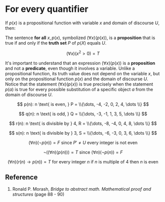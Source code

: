 # For every quantifier

If $p(x)$ is a propositional function with variable $x$ and domain of discourse $U$, then:

The sentence **for all** $x, p(x)$, symbolized $(\forall x)(p(x))$, is a **proposition** that is true if and only if the **truth set** $P$ of $p(X)$ equals $U$.

$$
(\forall x)(x^2 \gt 0) = T
$$

It's important to understand that an expression $(\forall x)(p(x))$ is a **proposition** and not a **predicate**, even though it involves a variable. Unlike a propositional function, its truth value does not depend on the variable $x$, but only on the propositional function $p(x)$ and the domain of discourse $U$. Notice that the statement $(\forall x)(p(x))$ is true precisely when the statement $p(a)$ is true for every possible substitution of a specific object $a$ from the domain of discourse $U$.

$$
p(n): n \text{ is even, } P = \\{\dots, -4, -2, 0, 2, 4, \dots \\}
$$

$$
q(n): n \text{ is odd, } Q = \\{\dots, -3, -1, 1, 3, 5, \dots \\}
$$

$$
r(n): n \text{ is divisible by } 4, R = \\{\dots, -8, -4, 0, 4, 8, \dots \\}
$$

$$
s(n): n \text{ is divisible by } 3, S = \\{\dots, -6, -3, 0, 3, 6, \dots \\}
$$

$$
(\forall n)(\neg p(n)) = F \text{ since } P' \neq U \text{ every integer is not even }
$$

$$
\neg((\forall n)(p(n))) = T \text{ since } (\forall n)(\neg p(n)) = F
$$

$$
(\forall n)(r(n) \rightarrow p(n)) = T \text{ for every integer } n \text{ if } n \text{ is multiple of } 4 \text{ then } n \text{ is even}
$$

## Reference

1. Ronald P. Morash, *Bridge to abstract math. Mathematical proof and structures* (page 88 - 90)